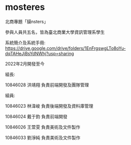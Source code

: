 # mosteres
北商專題「貘nsters」

參與人員共五名，皆為臺北商業大學資訊管理系學生

系統簡介及系統手冊:
https://drive.google.com/drive/folders/1EnFrgswgLTo8oYu-dqTAHeJjBsYdNWhj?usp=sharing

2022年2月開發至今


組長:

10846028 洪靖翔 負責前端開發及團隊管理

組員:

10846023 林湋峻 負責後端開發及資料庫管理

10846024 戴于鈞 負責前端開發

10846026 王萱雯 負責美術及文件製作

10846033 劉淨純 負責美術及文件製作
